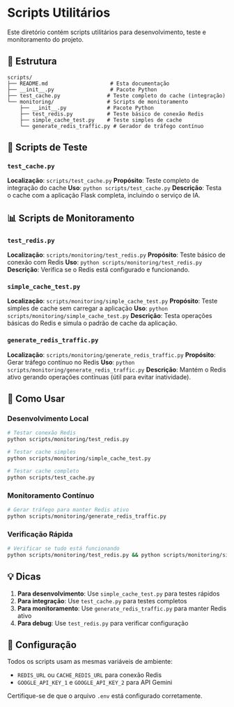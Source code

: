 # Scripts Utilitários

Este diretório contém scripts utilitários para desenvolvimento, teste e monitoramento do projeto.

## 📁 Estrutura

```
scripts/
├── README.md                    # Esta documentação
├── __init__.py                  # Pacote Python
├── test_cache.py               # Teste completo do cache (integração)
└── monitoring/                 # Scripts de monitoramento
    ├── __init__.py             # Pacote Python
    ├── test_redis.py           # Teste básico de conexão Redis
    ├── simple_cache_test.py    # Teste simples de cache
    └── generate_redis_traffic.py # Gerador de tráfego contínuo
```

## 🧪 Scripts de Teste

### `test_cache.py`
**Localização**: `scripts/test_cache.py`
**Propósito**: Teste completo de integração do cache
**Uso**: `python scripts/test_cache.py`
**Descrição**: Testa o cache com a aplicação Flask completa, incluindo o serviço de IA.

## 📊 Scripts de Monitoramento

### `test_redis.py`
**Localização**: `scripts/monitoring/test_redis.py`
**Propósito**: Teste básico de conexão com Redis
**Uso**: `python scripts/monitoring/test_redis.py`
**Descrição**: Verifica se o Redis está configurado e funcionando.

### `simple_cache_test.py`
**Localização**: `scripts/monitoring/simple_cache_test.py`
**Propósito**: Teste simples de cache sem carregar a aplicação
**Uso**: `python scripts/monitoring/simple_cache_test.py`
**Descrição**: Testa operações básicas do Redis e simula o padrão de cache da aplicação.

### `generate_redis_traffic.py`
**Localização**: `scripts/monitoring/generate_redis_traffic.py`
**Propósito**: Gerar tráfego contínuo no Redis
**Uso**: `python scripts/monitoring/generate_redis_traffic.py`
**Descrição**: Mantém o Redis ativo gerando operações contínuas (útil para evitar inatividade).

## 🚀 Como Usar

### Desenvolvimento Local
```bash
# Testar conexão Redis
python scripts/monitoring/test_redis.py

# Testar cache simples
python scripts/monitoring/simple_cache_test.py

# Testar cache completo
python scripts/test_cache.py
```

### Monitoramento Contínuo
```bash
# Gerar tráfego para manter Redis ativo
python scripts/monitoring/generate_redis_traffic.py
```

### Verificação Rápida
```bash
# Verificar se tudo está funcionando
python scripts/monitoring/test_redis.py && python scripts/monitoring/simple_cache_test.py
```

## 💡 Dicas

1. **Para desenvolvimento**: Use `simple_cache_test.py` para testes rápidos
2. **Para integração**: Use `test_cache.py` para testes completos
3. **Para monitoramento**: Use `generate_redis_traffic.py` para manter Redis ativo
4. **Para debug**: Use `test_redis.py` para verificar configuração

## 🔧 Configuração

Todos os scripts usam as mesmas variáveis de ambiente:
- `REDIS_URL` ou `CACHE_REDIS_URL` para conexão Redis
- `GOOGLE_API_KEY_1` e `GOOGLE_API_KEY_2` para API Gemini

Certifique-se de que o arquivo `.env` está configurado corretamente. 